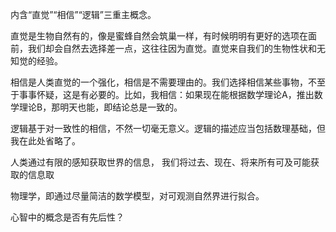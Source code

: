 
内含“直觉”“相信”“逻辑”三重主概念。  

直觉是生物自然有的，像是蜜蜂自然会筑巢一样，有时候明明有更好的选项在面前，我们却会自然去选择差一点，这往往因为直觉。直觉来自我们的生物性状和无知觉的经验。  

相信是人类直觉的一个强化，相信是不需要理由的。我们选择相信某些事物，不至于事事怀疑，这是有必要的。比如，我相信：如果现在能根据数学理论A，推出数学理论B，那明天也能，即结论总是一致的。  

逻辑基于对一致性的相信，不然一切毫无意义。逻辑的描述应当包括数理基础，但我在此处省略了。




人类通过有限的感知获取世界的信息，
我们将过去、现在、将来所有可及可能获取的信息取  

物理学，即通过尽量简洁的数学模型，对可观测自然界进行拟合。

心智中的概念是否有先后性？